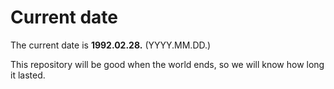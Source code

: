 # Current date

The current date is **1992.02.28.** (YYYY.MM.DD.)

This repository will be good when the world ends, so we will know how long it lasted.
